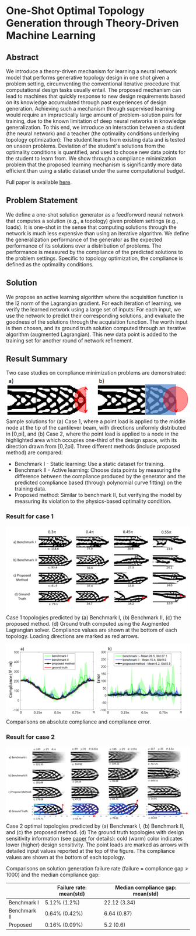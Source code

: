 <style TYPE="text/css">
code.has-jax {font: inherit; font-size: 100%; background: inherit; border: inherit;}
</style>
<script type="text/x-mathjax-config">
MathJax.Hub.Config({
    tex2jax: {
        inlineMath: [['$','$'], ['\\(','\\)']],
        skipTags: ['script', 'noscript', 'style', 'textarea', 'pre'] // removed 'code' entry
    }
});
MathJax.Hub.Queue(function() {
    var all = MathJax.Hub.getAllJax(), i;
    for(i = 0; i < all.length; i += 1) {
        all[i].SourceElement().parentNode.className += ' has-jax';
    }
});
</script>
<script type="text/javascript" src="http://cdn.mathjax.org/mathjax/latest/MathJax.js?config=TeX-AMS-MML_HTMLorMML"></script>

# One-Shot Optimal Topology Generation through Theory-Driven Machine Learning

## Abstract
We introduce a theory-driven mechanism for learning a neural network model that performs 
generative topology design in one shot given a problem setting, circumventing the conventional 
iterative procedure that computational design tasks usually entail. The proposed mechanism can 
lead to machines that quickly response to new design requirements based on its knowledge accumulated 
through past experiences of design generation. Achieving such a mechanism through supervised learning 
would require an impractically large amount of problem-solution pairs for training, due to the known 
limitation of deep neural networks in knowledge generalization. To this end, we introduce an 
interaction between a student (the neural network) and a teacher (the optimality conditions 
underlying topology optimization): The student learns from existing data and is tested on unseen 
problems. Deviation of the student's solutions from the optimality conditions is quantified, and 
used to choose new data points for the student to learn from. We show through a compliance minimization 
problem that the proposed learning mechanism is significantly more data efficient than using a static 
dataset under the same computational budget.

Full paper is available [here](https://arxiv.org/abs/1807.10787).

## Problem Statement
We define a one-shot solution generator as a feedforword neural network 
that computes a solution (e.g., a topology) given problem settings (e.g., loads).
 It is one-shot in the sense 
that computing solutions through the network is much less expensive than 
using an iterative algorithm. We define the generalization 
performance of the generator as the expected performance of its 
solutions over a distribution of problems. The performance is measured 
by the compliance of the predicted solutions to the problem settings. 
Specific to topology optimization, 
the compliance is defined as the optimality conditions.

## Solution
We propose an active learning algorithm where the acquisition function is 
the l2 norm of the Lagrangian gradient. For each iteration of learning, we verify
the learned network using a large set of inputs: For each input, we use the network to 
predict their corresponding solutions, and evaluate the goodness of the solutions through
the acquisition function. The worth input is then chosen, and its ground truth solution
computed through an iterative algorithm (augmented Lagrangian). This new data point is
added to the training set for another round of network refinement.

## Result Summary
Two case studies on compliance minimization problems are demonstrated:
![](images/top.png)
Sample solutions for (a) Case 1, where a point load is applied to the middle 
node at the tip of the cantilever beam, with directions uniformly distributed 
in [0,pi], and (b) Case 2, where the point load is applied to a node in the 
highlighted area which occupies one-third of the design space, with its direction 
drawn from [0,2pi]. Three different methods (include proposed method) are compared:
- Benchmark I - Static learning: Use a static dataset for training.
- Benchmark II - Active learning: Choose data points by measuring the difference between 
the compliance produced by the generator and the predicted compliance based 
(through polynomial curve fitting) on the training data.
- Proposed method: Similar to benchmark II, but verifying the model
by measuring its violation to the physics-based optimality condition.

### Result for case 1
![](images/top_com.png)
Case 1 topologies predicted by (a) Benchmark I, (b) Benchmark II, (c) 
the proposed method. (d) Ground truth computed using the Augmented Lagrangian 
solver. Compliance values are shown at the bottom of each topology. 
Loading directions are marked as red arrows.

![](images/com_results.png)
Comparisons on absolute compliance and compliance error.

### Result for case 2
![](images/top_com_high_dim_new.png)
Case 2 optimal topologies predicted by (a) Benchmark I, (b) Benchmark II, 
and (c) the proposed method. (d) The ground truth topologies with design 
sensitivity information (see [paper](https://arxiv.org/abs/1807.10787) for details): 
cold (warm) color indicates lower (higher) 
design sensitivity. The point loads are marked as arrows with detailed 
input values reported at the top of the figure. The compliance values are 
shown at the bottom of each topology.

Comparisons on solution generation failure rate (failure = compliance gap > 1000) 
and the median compliance gap:

|              | Failure rate: mean(std) | Median compliance gap: mean(std) |
|--------------|-------------------------|----------------------------------|
| Benchmark I  | 5.12% (1.2%)            | 22.12 (3.34)                     |
| Benchmark II | 0.64% (0.42%)           | 6.64 (0.87)                      |
| Proposed     | 0.16% (0.09%)           | 5.2 (0.6)                        |


